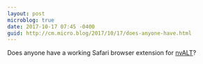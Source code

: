 ```yaml
---
layout: post
microblog: true
date: 2017-10-17 07:45 -0400
guid: http://cm.micro.blog/2017/10/17/does-anyone-have.html
---
```

Does anyone have a working Safari browser extension for [nvALT](http://brettterpstra.com/projects/nvalt/)? 
